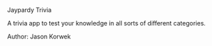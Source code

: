 Jaypardy Trivia

A trivia app to test your knowledge in all sorts of different categories.

Author: Jason Korwek
